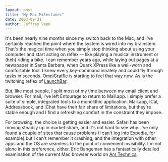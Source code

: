 ```yaml
--- 
layout: post
title: "My Mac Milestones"
date: 2003-08-31
author: Jeffrey Veen
---
```

It's been nearly nine months since my switch back to the Mac, and I've certainly reached the point where the system is wired into my brainstem. That's the magical time when you simply stop thinking about using your computer and start acting on reflex -- like playing a musical instrument or (heh) riding a bike. I can remember years ago, while laying out pages at a newspaper in Santa Barbara, when Quark XPress like a well-worn and comfortable tool. I knew every key-command innately and could fly through tasks in seconds. <a href="http://www.omnigroup.com/applications/omnigraffle/">OmniGraffle</a> is starting to feel that way now. As is the twitching reflex of <a href="http://www.obdev.at/products/launchbar/">LaunchBar</a>.

But, like most people, I split most of my time between my email client and browser. For mail, I've left Entourage to return to Mail.app. I simply prefer a suite of simple, integrated tools to a monolithic application. Mail.app, ICal, Addressbook, and IChat have their fair share of limitations, but they're stable enough and I find a refreshing comfort in the constraint they impose.

For browsing, the choice is getting easier and easier. Safari has been moving steadily up in market share, and it's not hard to see why. I've only found a couple of sites that cause problems (I can't log into Expedia, for example) but I can't remember it crashing, and the integration with other apps and the OS are seamless to the point of convenient invisibility. I'm not alone in this preference, either.  Eric Bangeman has a fantastically detailed examination of the current Mac browser world on <a href="http://arstechnica.com/reviews/003/software/mac/browser/mac-browsers-1.html">Ars Technica</a>.
&#8203;